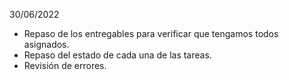 30/06/2022

- Repaso de los entregables para verificar que tengamos todos asignados.
- Repaso del estado de cada una de las tareas.
- Revisión de errores.
